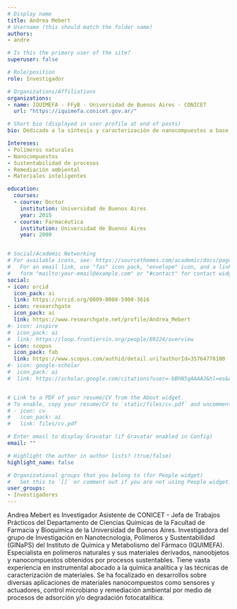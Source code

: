 ```yaml
---
# Display name
title: Andrea Mebert
# Username (this should match the folder name)
authors:
- andre

# Is this the primary user of the site?
superuser: false

# Role/position
role: Investigador

# Organizations/Affiliations
organizations:
- name: IQUIMEFA - FFyB - Universidad de Buenos Aires - CONICET
  url: "https://iquimefa.conicet.gov.ar/"

# Short bio (displayed in user profile at end of posts)
bio: Dedicado a la síntesis y caracterización de nanocompuestos a base de polímeros naturales para el desarrollo de materiales en las áreas de medicina y biotecnología. Actualmente desarrolla películas para empaques sustentables y funcionales.

Intereses:
- Polímeros naturales
- Nanocompuestos
- Sustentabilidad de procesos
- Remediación ambiental
- Materiales inteligentes

education:
  courses:
  - course: Doctor
    institution: Universidad de Buenos Aires
    year: 2015
  - course: Farmacéutica
    institution: Universidad de Buenos Aires
    year: 2009


# Social/Academic Networking
# For available icons, see: https://sourcethemes.com/academic/docs/page-builder/#icons
#   For an email link, use "fas" icon pack, "envelope" icon, and a link in the
#   form "mailto:your-email@example.com" or "#contact" for contact widget.
social:
- icon: orcid
  icon_pack: ai
  link: https://orcid.org/0009-0008-5900-3616
- icon: researchgate
  icon_pack: ai
  link: https://www.researchgate.net/profile/Andrea_Mebert
#- icon: inspire
#  icon_pack: ai
#  link: https://loop.frontiersin.org/people/89224/overview
- icon: scopus
  icon_pack: fab
  link: https://www.scopus.com/authid/detail.uri?authorId=35764778100
#- icon: google-scholar
#  icon_pack: ai
#  link: https://scholar.google.com/citations?user=-bBhN5gAAAAJ&hl=es&oi=sra


# Link to a PDF of your resume/CV from the About widget.
# To enable, copy your resume/CV to `static/files/cv.pdf` and uncomment the lines below.
# - icon: cv
#   icon_pack: ai
#   link: files/cv.pdf

# Enter email to display Gravatar (if Gravatar enabled in Config)
email: ""

# Highlight the author in author lists? (true/false)
highlight_name: false

# Organizational groups that you belong to (for People widget)
#   Set this to `[]` or comment out if you are not using People widget.
user_groups:
- Investigadores
---
```


Andrea Mebert es Investigador Asistente de CONICET - Jefa de Trabajos Prácticos del Departamento de Ciencias Químicas de la Facultad de Farmacia y Bioquímica de la Universidad de Buenos Aires. Investigadora del grupo de Investigación en Nanotecnología, Polímeros y Sustentabilidad (GINaPS) del Instituto de Química y Metabolismo del Fármaco (IQUIMEFA). Especialista en polímeros naturales y sus materiales derivados, nanoobjetos y nanocompuestos obtenidos por procesos sustentables. Tiene vasta experiencia en instrumental abocado a la química analítica y las técnicas de caracterización de materiales. Se ha focalizado en desarrollos sobre diversas aplicaciones de materiales nanocompuestos como sensores y actuadores, control microbiano y remediación ambiental por medio de procesos de adsorción y/o degradación fotocatalítica.
